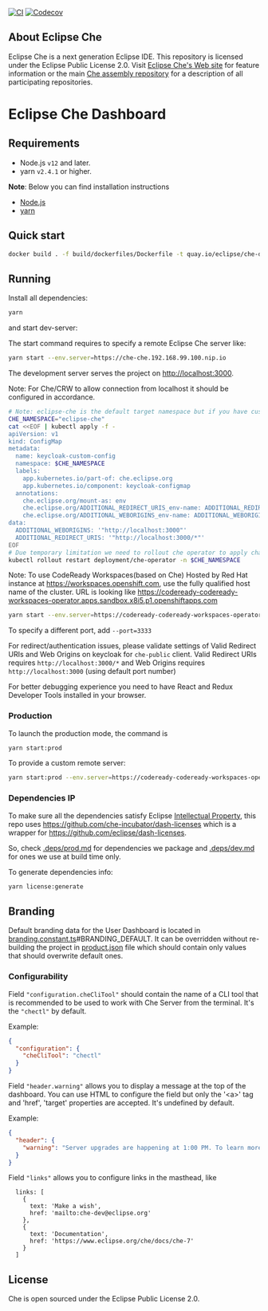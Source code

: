 [![CI](https://github.com/eclipse/che-dashboard/workflows/CI/badge.svg)](https://github.com/eclipse/che-dashboard/actions/workflows/ci.yaml)
[![Codecov](https://img.shields.io/codecov/c/github/eclipse/che-dashboard)](https://app.codecov.io/gh/eclipse/che-dashboard)

## About Eclipse Che

Eclipse Che is a next generation Eclipse IDE. This repository is licensed under the Eclipse Public License 2.0. Visit [Eclipse Che's Web site](https://eclipse.org/che/) for feature information or the main [Che assembly repository](https://github.com/eclipse/che) for a description of all participating repositories.

# Eclipse Che Dashboard

## Requirements

- Node.js `v12` and later.
- yarn `v2.4.1` or higher.

**Note**:
Below you can find installation instructions

- [Node.js](https://docs.npmjs.com/getting-started/installing-node)
- [yarn](https://yarnpkg.com/getting-started/install)

## Quick start

```sh
docker build . -f build/dockerfiles/Dockerfile -t quay.io/eclipse/che-dashboard:next
```

## Running

Install all dependencies:

```sh
yarn
```

and start dev-server:

The start command requires to specify a remote Eclipse Che server like:

```sh
yarn start --env.server=https://che-che.192.168.99.100.nip.io
```

The development server serves the project on [http://localhost:3000](http://localhost:3000).

Note: For Che/CRW to allow connection from localhost it should be configured in accordance.

```bash
# Note: eclipse-che is the default target namespace but if you have custom - change it below
CHE_NAMESPACE="eclipse-che"
cat <<EOF | kubectl apply -f -
apiVersion: v1
kind: ConfigMap
metadata:
  name: keycloak-custom-config
  namespace: $CHE_NAMESPACE
  labels:
    app.kubernetes.io/part-of: che.eclipse.org
    app.kubernetes.io/component: keycloak-configmap
  annotations:
    che.eclipse.org/mount-as: env
    che.eclipse.org/ADDITIONAL_REDIRECT_URIS_env-name: ADDITIONAL_REDIRECT_URIS
    che.eclipse.org/ADDITIONAL_WEBORIGINS_env-name: ADDITIONAL_WEBORIGINS
data:
  ADDITIONAL_WEBORIGINS: '"http://localhost:3000"'
  ADDITIONAL_REDIRECT_URIS: '"http://localhost:3000/*"'
EOF
# Due temporary limitation we need to rollout che operator to apply changes
kubectl rollout restart deployment/che-operator -n $CHE_NAMESPACE
```

Note: To use CodeReady Workspaces(based on Che) Hosted by Red Hat instance at https://workspaces.openshift.com, use the fully qualified host name of the cluster.
URL is looking like https://codeready-codeready-workspaces-operator.apps.sandbox.x8i5.p1.openshiftapps.com

```sh
yarn start --env.server=https://codeready-codeready-workspaces-operator.apps.sandbox.x8i5.p1.openshiftapps.com
```

To specify a different port, add `--port=3333`

For redirect/authentication issues, please validate settings of Valid Redirect URIs and Web Origins on keycloak for `che-public` client.
Valid Redirect URIs requires `http://localhost:3000/*` and Web Origins requires `http://localhost:3000` (using default port number)

For better debugging experience you need to have React and Redux Developer Tools installed in your browser.

### Production

To launch the production mode, the command is

```sh
yarn start:prod
```

To provide a custom remote server:

```sh
yarn start:prod --env.server=https://codeready-codeready-workspaces-operator.apps.sandbox.x8i5.p1.openshiftapps.com
```

### Dependencies IP

To make sure all the dependencies satisfy Eclipse [Intellectual Property](https://www.eclipse.org/projects/handbook/#ip),
this repo uses https://github.com/che-incubator/dash-licenses which is a wrapper for https://github.com/eclipse/dash-licenses.

So, check [.deps/prod.md](https://github.com/eclipse-che/che-dashboard/blob/main/.deps/prod.md) for dependencies we package and [.deps/dev.md](https://github.com/eclipse-che/che-dashboard/blob/main/.deps/dev.md) for ones we use at build time only.

To generate dependencies info:

```sh
yarn license:generate
```

## Branding

Default branding data for the User Dashboard is located in [branding.constant.ts](src/services/bootstrap/branding.constant.ts)#BRANDING_DEFAULT. It can be overridden without re-building the project in [product.json](/assets/branding/product.json) file which should contain only values that should overwrite default ones.

### Configurability

Field `"configuration.cheCliTool"` should contain the name of a CLI tool that is recommended to be used to work with Che Server from the terminal. It's the `"chectl"` by default.

Example:

```json
{
  "configuration": {
    "cheCliTool": "chectl"
  }
}
```

Field `"header.warning"` allows you to display a message at the top of the dashboard. You can use HTML to configure the field but only the '\<a>' tag and 'href', 'target' properties are accepted. It's undefined by default.

Example:

```json
{
  "header": {
    "warning": "Server upgrades are happening at 1:00 PM. To learn more visit <a href='foo' target='_blank'>foo</a>"
  }
}
```

Field `"links"` allows you to configure links in the masthead, like
```
  links: [
    {
      text: 'Make a wish',
      href: 'mailto:che-dev@eclipse.org'
    },
    {
      text: 'Documentation',
      href: 'https://www.eclipse.org/che/docs/che-7'
    }
  ]
```

## License

Che is open sourced under the Eclipse Public License 2.0.
